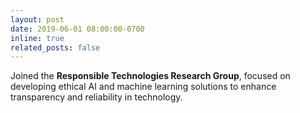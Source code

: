 ```yaml
---
layout: post
date: 2019-06-01 08:00:00-0700
inline: true
related_posts: false
---
```

Joined the **Responsible Technologies Research Group**, focused on developing ethical AI and machine learning solutions to enhance transparency and reliability in technology.
